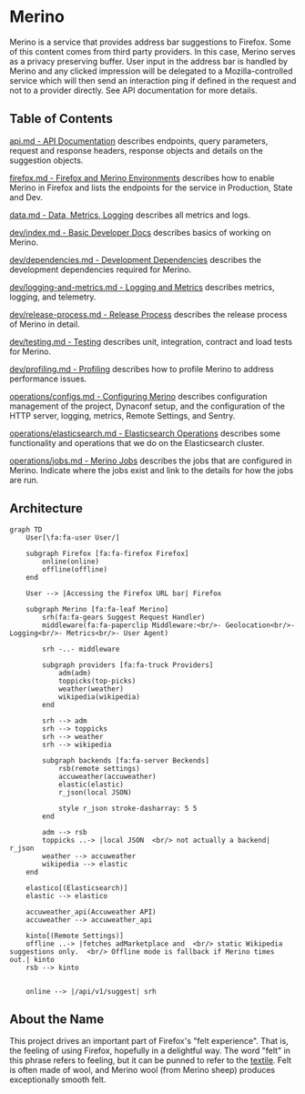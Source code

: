 # Merino

Merino is a service that provides address bar suggestions to Firefox. Some of this content
comes from third party providers. In this case, Merino serves as a privacy preserving
buffer. User input in the address bar is handled by Merino and any clicked impression
will be delegated to a Mozilla-controlled service which will then send an interaction
ping if defined in the request and not to a provider directly. See API documentation
for more details.

## Table of Contents
[api.md - API Documentation][1] describes endpoints, query parameters, request and response headers, response objects and details on the suggestion objects.

[firefox.md - Firefox and Merino Environments][2] describes how to enable
Merino in Firefox and lists the endpoints for the service in Production,
State and Dev.

[data.md - Data, Metrics, Logging][4] describes all metrics and logs.

[dev/index.md - Basic Developer Docs][5] describes basics of working on Merino.

[dev/dependencies.md - Development Dependencies][6] describes the development
dependencies required for Merino.

[dev/logging-and-metrics.md - Logging and Metrics][7] describes metrics, logging, and telemetry.

[dev/release-process.md - Release Process][8] describes the release process of Merino in detail.

[dev/testing.md - Testing][9] describes unit, integration, contract and load tests for Merino.

[dev/profiling.md - Profiling][10] describes how to profile Merino to address performance issues.

[operations/configs.md - Configuring Merino][3] describes configuration management
of the project, Dynaconf setup, and the configuration of the HTTP server, logging, metrics, Remote Settings, and Sentry.

[operations/elasticsearch.md - Elasticsearch Operations][11] describes some functionality and operations that
we do on the Elasticsearch cluster.

[operations/jobs.md - Merino Jobs][12] describes the jobs that are configured in Merino. Indicate where the jobs
exist and link to the details for how the jobs are run.

[1]: ./api.md
[2]: ./firefox.md
[3]: ./operations/configs.md
[4]: ./data.md
[5]: ./dev/index.md
[6]: ./dev/dependencies.md
[7]: ./dev/logging-and-metrics.md
[8]: ./dev/release-process.md
[9]: ./dev/testing.md
[10]: ./dev/profiling.md
[11]: ./operations/elasticsearch.md
[12]: ./operations/jobs.md

## Architecture

```mermaid
graph TD
    User[\fa:fa-user User/]

    subgraph Firefox [fa:fa-firefox Firefox]
        online(online)
        offline(offline)
    end

    User --> |Accessing the Firefox URL bar| Firefox

    subgraph Merino [fa:fa-leaf Merino]
        srh(fa:fa-gears Suggest Request Handler)
        middleware(fa:fa-paperclip Middleware:<br/>- Geolocation<br/>- Logging<br/>- Metrics<br/>- User Agent)

        srh -..- middleware

        subgraph providers [fa:fa-truck Providers]
            adm(adm)
            toppicks(top-picks)
            weather(weather)
            wikipedia(wikipedia)
        end

        srh --> adm
        srh --> toppicks
        srh --> weather
        srh --> wikipedia

        subgraph backends [fa:fa-server Beckends]
            rsb(remote settings)
            accuweather(accuweather)
            elastic(elastic)
            r_json(local JSON)

            style r_json stroke-dasharray: 5 5
        end

        adm --> rsb
        toppicks ..-> |local JSON  <br/> not actually a backend| r_json
        weather --> accuweather
        wikipedia --> elastic
    end

    elastico[(Elasticsearch)]
    elastic --> elastico

    accuweather_api(Accuweather API)
    accuweather --> accuweather_api

    kinto[(Remote Settings)]
    offline ..-> |fetches adMarketplace and  <br/> static Wikipedia suggestions only.  <br/> Offline mode is fallback if Merino times out.| kinto
    rsb --> kinto


    online --> |/api/v1/suggest| srh
```

## About the Name

This project drives an important part of Firefox's "felt experience". That is,
the feeling of using Firefox, hopefully in a delightful way. The word "felt" in
this phrase refers to feeling, but it can be punned to refer to the
[textile](https://en.wikipedia.org/wiki/Felt). Felt is often made of wool, and
Merino wool (from Merino sheep) produces exceptionally smooth felt.

